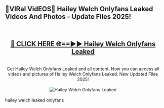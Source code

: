 <h2>🔴VIRal VidEOS🔴 Hailey Welch Onlyfans Leaked Videos And Photos - Update Files 2025!</h2>
<br>
<div align="center">
<h2><a href="https://virallinks.top/odZfE0" rel="nofollow">🔴 CLICK HERE 🌐==►► Hailey Welch Onlyfans Leaked</a></h2>
<br>
Get Hailey Welch Onlyfans Leaked and all content. Now you can access all videos and pictures of Hailey Welch Onlyfans Leaked. New Updated Files 2025!
<br>
<br>
<a href="https://virallinks.top/odZfE0" rel="nofollow" data-target="animated-image.originalLink"><img src="https://i.imgur.com/dJHk4Zq.gif)" alt="Hailey Welch Onlyfans Leaked" style="max-width: 100%; display: inline-block;" data-target="animated-image.originalImage"></a>
</div>
<br>
hailey welch leaked onlyfans